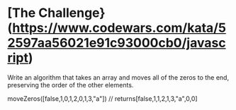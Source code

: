 # [The Challenge}(https://www.codewars.com/kata/52597aa56021e91c93000cb0/javascript)

Write an algorithm that takes an array and moves all of the zeros to the end, preserving the order of the other elements.

moveZeros([false,1,0,1,2,0,1,3,"a"]) // returns[false,1,1,2,1,3,"a",0,0]